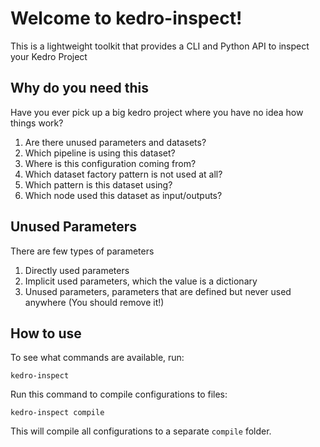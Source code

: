 <!-- # Welcome to MkDocs

For full documentation visit [mkdocs.org](https://www.mkdocs.org).

## Commands

* `mkdocs new [dir-name]` - Create a new project.
* `mkdocs serve` - Start the live-reloading docs server.
* `mkdocs build` - Build the documentation site.
* `mkdocs -h` - Print help message and exit.

## Project layout

    mkdocs.yml    # The configuration file.
    docs/
        index.md  # The documentation homepage.
        ...       # Other markdown pages, images and other files. -->

# Welcome to kedro-inspect!
This is a lightweight toolkit that provides a CLI and Python API to inspect your Kedro Project

## Why do you need this
Have you ever pick up a big kedro project where you have no idea how things work?
1. Are there unused parameters and datasets?
2. Which pipeline is using this dataset?
3. Where is this configuration coming from?
4. Which dataset factory pattern is not used at all?
5. Which pattern is this dataset using?
6. Which node used this dataset as input/outputs?

## Unused Parameters
There are few types of parameters
1. Directly used parameters
2. Implicit used parameters, which the value is a dictionary
3. Unused parameters, parameters that are defined but never used anywhere (You should remove it!)

## How to use

To see what commands are available, run:
```
kedro-inspect
```

Run this command to compile configurations to files:
```
kedro-inspect compile
```
This will compile all configurations to a separate `compile` folder.